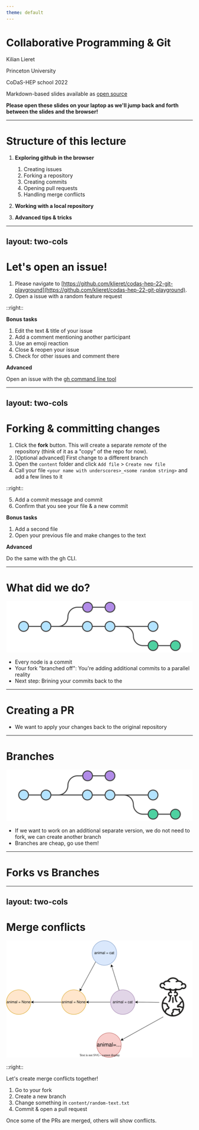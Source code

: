 ```yaml
---
theme: default
---
```


# **Collaborative Programming & Git**

Kilian Lieret

Princeton University

CoDaS-HEP school 2022

Markdown-based slides available as [open source](https://github.com/klieret/collaborative-programming-github)

**Please open these slides on your laptop as we'll jump back and forth between the slides and the browser!**

---

# Structure of this lecture

1. **Exploring github in the browser**
  
   1. Creating issues
   2. Forking a repository
   3. Creating commits
   4. Opening pull requests
   5. Handling merge conflicts

2. **Working with a local repository**

3. **Advanced tips & tricks**

---
layout: two-cols
---

# Let's open an issue!



1. Please navigate to [https://github.com/klieret/codas-hep-22-git-playground](https://github.com/klieret/codas-hep-22-git-playground).
2. Open a issue with a random feature request

::right::


**Bonus tasks**
   
1. Edit the text & title of your issue
2. Add a comment mentioning another participant
3. Use an emoji reaction
4. Close & reopen your issue
5. Check for other issues and comment there

**Advanced**

Open an issue with the [gh command line tool](https://cli.github.com/)

---
layout: two-cols
---


# Forking & committing changes

1. Click the **fork** button. This will create a separate *remote* of the repository (think of it as a "copy" of the repo for now).
2. [Optional advanced] First change to a different branch
3. Open the `content` folder and click `Add file` > `Create new file`
4. Call your file `<your name with underscores>_<some random string>` and add a few lines to it

::right::

5. Add a commit message and commit
6. Confirm that you see your file & a new commit


**<mdi-checkbox-marked-circle-plus-outline class="text-orange-400"/> Bonus tasks**
   
1. Add a second file
2. Open your previous file and make changes to the text

**<mdi-crown class="text-red-400"/> Advanced**

Do the same with the gh CLI.

---

# What did we do?

<img src="assets/feature.svg"/>

* Every node is a commit
* Your fork "branched off": You're adding additional commits to a parallel reality
* Next step: Brining your commits back to the 

---

# Creating a PR

* We want to apply your changes back to the original repository

---

# Branches

<img src="assets/feature.svg"/>

* If we want to work on an additional separate version, we do not need to fork, we can create another branch
* Branches are cheap, go use them!

---

# Forks vs Branches

---
layout: two-cols
---

# Merge conflicts

<img src="assets/merge_conflict.drawio.svg" style="max-height: 50%"/>

::right::

Let's create merge conflicts together!

1. Go to your fork
2. Create a new branch
3. Change something in `content/random-text.txt`
4. Commit & open a pull request

Once some of the PRs are merged, others will show conflicts.
